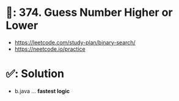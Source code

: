 # 📄: 374. Guess Number Higher or Lower

<!-- - (0_asdf) :- https://github.com/withrvr/DSA-Final-450-Sheet -->
- https://leetcode.com/study-plan/binary-search/
- https://neetcode.io/practice
<!-- - https://www.techinterviewhandbook.org/grind75?weeks=26&hours=40 -->

# ✅: Solution

- b.java ... **fastest logic**
